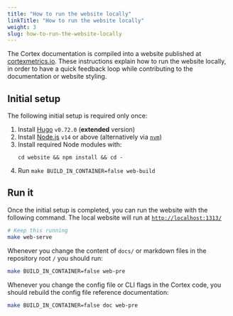 ```yaml
---
title: "How to run the website locally"
linkTitle: "How to run the website locally"
weight: 3
slug: how-to-run-the-website-locally
---
```


The Cortex documentation is compiled into a website published at [cortexmetrics.io](https://cortexmetrics.io/). These instructions explain how to run the website locally, in order to have a quick feedback loop while contributing to the documentation or website styling.


## Initial setup

The following initial setup is required only once:

1. Install [Hugo](https://gohugo.io/) `v0.72.0` (**extended** version)
2. Install [Node.js](https://nodejs.org/en/) `v14` or above (alternatively via [`nvm`](https://github.com/nvm-sh/nvm))
3. Install required Node modules with:
   ```
   cd website && npm install && cd -
   ```
4. Run `make BUILD_IN_CONTAINER=false web-build`


## Run it

Once the initial setup is completed, you can run the website with the following command. The local website will run at [`http://localhost:1313/`](http://localhost:1313/)

```bash
# Keep this running
make web-serve
```

Whenever you change the content of `docs/` or markdown files in the repository root `/` you should run:

```bash
make BUILD_IN_CONTAINER=false web-pre
```

Whenever you change the config file or CLI flags in the Cortex code, you should rebuild the config file reference documentation:

```bash
make BUILD_IN_CONTAINER=false doc web-pre
```
